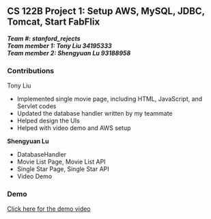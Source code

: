 ## CS 122B Project 1: Setup AWS, MySQL, JDBC, Tomcat, Start FabFlix

***Team #: stanford_rejects***  
***Team member 1: Tony Liu 34195333***  
***Team member 2: Shengyuan Lu 93188958*** 

### Contributions

Tony Liu
- Implemented single movie page, including HTML, JavaScript, and Servlet codes
- Updated the database handler written by my teammate
- Helped design the UIs
- Helped with video demo and AWS setup

**Shengyuan Lu**
- DatabaseHandler
- Movie List Page, Movie List API
- Single Star Page, Single Star API
- Video Demo

### Demo
[Click here for the demo video](https://youtu.be/wpwvzY8Ld2Q)
